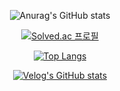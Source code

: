 <div align=center>
  
![Anurag's GitHub stats](https://github-readme-stats.vercel.app/api?username=jiwonii97&show_icons=true)

[![Solved.ac
프로필](http://mazassumnida.wtf/api/v2/generate_badge?boj=wldnjs3633)](https://solved.ac/wldnjs3633)

[![Top Langs](https://github-readme-stats.vercel.app/api/top-langs/?username=jiwonii97)](https://github.com/jiwonii97/github-readme-stats)

[![Velog's GitHub stats](https://velog-readme-stats.vercel.app/api?name=jiwonii97)](https://github.com/jiwonii97/velog-readme-stats)

</div>
